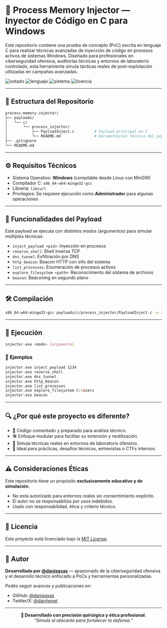 # 🧬 Process Memory Injector — Inyector de Código en C para Windows

Este repositorio contiene una prueba de concepto (PoC) escrita en lenguaje C para realizar técnicas avanzadas de inyección de código en procesos activos de sistemas Windows. Diseñado para profesionales en ciberseguridad ofensiva, auditorías técnicas y entornos de laboratorio controlado, esta herramienta simula tácticas reales de post-explotación utilizadas en campañas avanzadas.

![estado](https://img.shields.io/badge/estado-estable-brightgreen)
![lenguaje](https://img.shields.io/badge/lenguaje-C-blue)
![sistema](https://img.shields.io/badge/so-Windows-purple)
![licencia](https://img.shields.io/badge/licencia-MIT-blue)

---

## 📁 Estructura del Repositorio

```bash
process-memory-injector/
├── payloads/
│   └── c/
│       └── process_injector/
│           ├── PayloadInject.c         # Payload principal en C
│           └── README.md               # Documentación técnica del payload
├── .gitignore
└── README.md
```

---

## ⚙️ Requisitos Técnicos

- Sistema Operativo: **Windows** (compilable desde Linux con MinGW)
- Compilador C: `x86_64-w64-mingw32-gcc`
- Librería: `libcurl`
- Privilegios: Se requiere ejecución como **Administrador** para algunas operaciones

---

## 🧠 Funcionalidades del Payload

Este payload se ejecuta con distintos modos (argumentos) para simular múltiples técnicas:

- `inject_payload <pid>`: Inyección en procesos
- `reverse_shell`: Shell inversa TCP
- `dns_tunnel`: Exfiltración por DNS
- `http_beacon`: Beacon HTTP con info del sistema
- `list_processes`: Enumeración de procesos activos
- `explore_filesystem <path>`: Reconocimiento del sistema de archivos
- `beacon`: Beaconing en segundo plano

---

## 🛠️ Compilación

```bash
x86_64-w64-mingw32-gcc payloads/c/process_injector/PayloadInject.c -o injector.exe -lcurl
```

---

## 🚀 Ejecución

```bash
injector.exe <modo> [argumento]
```

### 🔸 Ejemplos

```bash
injector.exe inject_payload 1234
injector.exe reverse_shell
injector.exe dns_tunnel
injector.exe http_beacon
injector.exe list_processes
injector.exe explore_filesystem C:\Users
injector.exe beacon
```

---

## 🔍 ¿Por qué este proyecto es diferente?

- 🧠 Código comentado y preparado para análisis técnico.
- 🛠️ Enfoque modular para facilitar su extensión y reutilización.
- 🧪 Simula técnicas reales en entornos de laboratorio ofensivo.
- 🧰 Ideal para prácticas, desafíos técnicos, entrevistas o CTFs internos.

---

## ⚠️ Consideraciones Éticas

Este repositorio tiene un propósito **exclusivamente educativo y de simulación**.

- No está autorizado para entornos reales sin consentimiento explícito.
- El autor no se responsabiliza por usos indebidos.
- Usalo con responsabilidad, ética y criterio técnico.

---

## 📜 Licencia

Este proyecto está licenciado bajo la [MIT License](LICENSE).

---

## 👤 Autor

**Desarrollado por [@danisqxas](https://github.com/danisqxas)** — apasionado de la ciberseguridad ofensiva y el desarrollo técnico enfocado a PoCs y herramientas personalizadas.

Podés seguir avances y publicaciones en:

- GitHub: [@danisqxas](https://github.com/danisqxas)
- Twitter/X: [@daniiwnet](https://x.com/daniiwnet?s=21)

---

<div align="center">
  <strong>💉 Desarrollado con precisión quirúrgica y ética profesional.</strong><br>
  <em>“Simulá al atacante para fortalecer la defensa.”</em>
</div>
